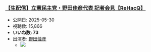 ### [【生配信】立憲民主党・野田佳彦代表 記者会見【ReHacQ】](https://www.youtube.com/watch?v=-sCEyT4IecA)
-   公開日: 2025-05-30
-   視聴数: 15,866
-   **いいね数: 73**
-   出演者: [野田佳彦](/rehacq_fan/people/野田佳彦 "wikilink")
    - [![](https://img.youtube.com/vi/-sCEyT4IecA/hqdefault.jpg)](https://www.youtube.com/watch?v=-sCEyT4IecA)
